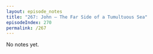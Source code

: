 ```yaml
---
layout: episode_notes
title: "267: John — The Far Side of a Tumultuous Sea"
episodeIndex: 270
permalink: /267
---
```

No notes yet.
